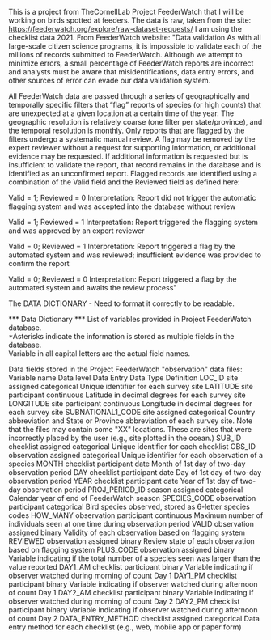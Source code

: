 This is a project from TheCornellLab Project FeederWatch that I will be working on birds spotted at feeders.
The data is raw, taken from the site: https://feederwatch.org/explore/raw-dataset-requests/
I am using the checklist data 2021. 
From FeederWatch website:
"Data validation
As with all large-scale citizen science programs, it is impossible to validate each of the millions of records submitted to FeederWatch. Although we attempt to minimize errors, a small percentage of FeederWatch reports are incorrect and analysts must be aware that misidentifications, data entry errors, and other sources of error can evade our data validation system.

All FeederWatch data are passed through a series of geographically and temporally specific filters that “flag” reports of species (or high counts) that are unexpected at a given location at a certain time of the year. The geographic resolution is relatively coarse (one filter per state/province), and the temporal resolution is monthly. Only reports that are flagged by the filters undergo a systematic manual review. A flag may be removed by the expert reviewer without a request for supporting information, or additional evidence may be requested. If additional information is requested but is insufficient to validate the report, that record remains in the database and is identified as an unconfirmed report. Flagged records are identified using a combination of the Valid field and the Reviewed field as defined here:

Valid = 1; Reviewed = 0
Interpretation: Report did not trigger the automatic flagging system and was accepted into the database without review

Valid = 1; Reviewed = 1
Interpretation: Report triggered the flagging system and was approved by an expert reviewer

Valid = 0; Reviewed = 1
Interpretation: Report triggered a flag by the automated system and was reviewed; insufficient evidence was provided to confirm the report

Valid = 0; Reviewed = 0
Interpretation: Report triggered a flag by the automated system and awaits the review process"

The DATA DICTIONARY - Need to format it correctly to be readable.

*** Data Dictionary ***
List of variables provided in Project FeederWatch database. 				
*Asterisks indicate the information is stored as multiple fields in the database. 				
Variable in all capital letters are the actual field names. 				
				
Data fields stored in the Project FeederWatch "observation" data files:				
Variable name	    Data level	Data Entry	Data Type	Definition
LOC_ID	            site	    assigned	categorical	Unique identifier for each survey site
LATITUDE	        site	    participant	continuous	Latitude in decimal degrees for each survey site
LONGITUDE	        site	    participant	continuous	Longitude in decimal degrees for each survey site
SUBNATIONAL1_CODE	site	    assigned	categorical	Country abbreviation and State or Province abbreviation                                                         of each survey site. Note that the files may contain                                                           some "XX" locations. These are sites that were                                                                 incorrectly placed by the user (e.g., site plotted in                                                           the ocean.)
SUB_ID	            checklist	assigned	categorical	Unique identifier for each checklist
OBS_ID	            observation	assigned	categorical	Unique identifier for each observation of a species
MONTH	            checklist	participant	date	    Month of 1st day of two-day observation period
DAY	                checklist	participant	date	    Day of 1st day of two-day observation period
YEAR	            checklist	participant	date	    Year of 1st day of two-day observation period
PROJ_PERIOD_ID	    season	    assigned	categorical	Calendar year of end of FeederWatch season
SPECIES_CODE	    observation	participant	categorical	Bird species observed, stored as 6-letter species codes
HOW_MANY	        observation	participant	continuous	Maximum number of individuals seen at one time during                                                           observation period
VALID	            observation	assigned	binary	    Validity of each observation based on flagging system
REVIEWED	        observation	assigned	binary	    Review state of each observation based on flagging                                                             system
PLUS_CODE	        observation	assigned	binary	    Variable indicating if the total number of a species                                                           seen was larger than the value reported
DAY1_AM	checklist	participant	binary	    Variable    indicating if observer watched during morning of count                                                         Day 1
DAY1_PM	checklist	participant	binary	    Variable    indicating if observer watched during afternoon of                                                             count Day 1
DAY2_AM	checklist	participant	binary	    Variable    indicating if observer watched during morning of count                                                         Day 2
DAY2_PM	checklist	participant	binary	    Variable    indicating if observer watched during afternoon of                                                             count Day 2
DATA_ENTRY_METHOD	checklist	assigned	categorical	Data entry method for each checklist (e.g., web, mobile                                                         app or paper form)

